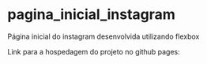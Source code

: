 # pagina_inicial_instagram
Página inicial do instagram desenvolvida utilizando flexbox


Link para a hospedagem do projeto no github pages:
